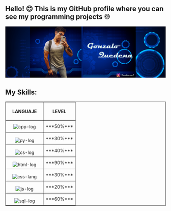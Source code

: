 ##  Hello! 😊 This is my GitHub profile where you can see my programming projects ♾️ 
![gonzalo-quedena-banner](https://raw.githubusercontent.com/GonzaQued/GonzaQued/main/src/banner-github-quedena.png)

## My Skills:

  <table width="100%" border="1px">
    <tr>
      <th style="padding: 20px;">LANGUAJE</th>
      <th>LEVEL</th>
    </tr>
    <tr align="center">
      <td style="padding: 10px;">
        <img src="https://shorturl.at/mzEKW" alt="cpp-log"width="100"/>
      </td>
      <td>
        ***50%***
      </td>
    </tr>
    <tr align="center">
      <td style="padding: 5px;">
        <img src="https://shorturl.at/CIVX6" alt="py-log"width="90" style="margin-top: 10px;"/>
      </td>
      <td>
        ***30%***
      </td>
    </tr>
    <tr align="center">
      <td style="padding: 5px;">
        <img src="https://shorturl.at/irsEX" alt="cs-log"width="190" style="margin-top: 10px;"/>
      </td>
      <td>
        ***40%***
      </td>
    </tr>
    <tr align="center">
      <td style="padding: 5px;">
        <img src="https://shorturl.at/mIJMQ" alt="html-log"width="130" style="margin-top: 10px;"/>
      </td>
      <td>
        ***90%***
      </td>
    </tr>
    <tr align="center">
      <td style="padding: 5px;">
        <img src="https://shorturl.at/agrHU" alt="css-lang"width="90" style="margin-top: 10px;"/>
      </td>
      <td>
        ***30%***
      </td>
    </tr>
    <tr align="center">
      <td style="padding: 5px;">
        <img src="https://shorturl.at/dhpR2" alt="js-log"width="220" style="margin-top: 10px;"/>
      </td>
      <td>
        ***20%***
      </td>
    </tr>
    <tr align="center">
      <td style="padding: 5px;">
        <img src="https://shorturl.at/uVXYZ" alt="sql-log"width="130" style="margin-top: 10px;"/>
      </td>
      <td>
        ***60%***
      </td>
    </tr>
  </table>